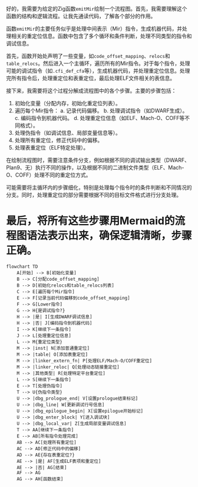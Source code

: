 好的，我需要为给定的Zig函数`emitMir`绘制一个流程图。首先，我需要理解这个函数的结构和逻辑流程。让我先通读代码，了解各个部分的作用。

函数`emitMir`的主要任务似乎是处理中间表示（Mir）指令，生成机器代码，并处理相关的重定位信息。函数中包含了多个循环和条件判断，处理不同类型的指令和调试信息。

首先，函数开始处声明了一些变量，如`code_offset_mapping`、`relocs`和`table_relocs`。然后进入一个主循环，遍历所有的Mir指令。对于每个指令，处理可能的调试指令（如`.cfi_def_cfa`等），生成机器代码，并处理重定位信息。处理完所有指令后，处理重定位和表重定位，最后处理ELF文件相关的表信息。

接下来，我需要将这个过程分解成流程图中的各个步骤。主要的步骤包括：

1. 初始化变量（分配内存，初始化重定位列表）。
2. 遍历每个Mir指令：
   a. 记录代码偏移。
   b. 处理调试指令（如DWARF生成）。
   c. 编码指令到机器代码。
   d. 处理重定位信息（如ELF、Mach-O、COFF等不同格式）。
3. 处理伪指令（如调试信息、局部变量信息等）。
4. 处理所有重定位，修正代码中的偏移。
5. 处理表重定位（ELF特定处理）。

在绘制流程图时，需要注意条件分支，例如根据不同的调试输出类型（DWARF、Plan9、无）执行不同的操作，以及根据不同的二进制文件类型（ELF、Mach-O、COFF）处理不同的重定位方式。

可能需要将主循环内的步骤细化，特别是处理每个指令时的条件判断和不同情况的分支。同时，处理重定位的部分需要根据不同的目标文件格式进行分支处理。

最后，将所有这些步骤用Mermaid的流程图语法表示出来，确保逻辑清晰，步骤正确。
================================================
```mermaid
flowchart TD
    A[开始] --> B[初始化变量]
    B --> C[分配code_offset_mapping]
    B --> D[初始化relocs和table_relocs列表]
    C --> E[遍历每个Mir指令]
    E --> F[记录当前代码偏移到code_offset_mapping]
    F --> G[Lower指令]
    G --> H{是调试指令?}
    H --> |是| I[生成DWARF调试信息]
    H --> |否| J[编码指令到机器代码]
    I --> K[继续下一条指令]
    J --> L[处理重定位信息]
    L --> M{重定位类型}
    M --> |inst| N[添加普通重定位]
    M --> |table| O[添加表重定位]
    M --> |linker_extern_fn| P[处理ELF/Mach-O/COFF重定位]
    M --> |linker_reloc| Q[处理动态链接重定位]
    M --> |其他类型| R[处理特定平台重定位]
    L --> S[继续下一条指令]
    E --> T[处理伪指令]
    T --> U{伪指令类型}
    U --> |dbg_prologue_end| V[设置prologue结束标记]
    U --> |dbg_line| W[更新调试行号信息]
    U --> |dbg_epilogue_begin| X[设置epilogue开始标记]
    U --> |dbg_enter_block| Y[进入调试块]
    U --> |dbg_local_var| Z[生成局部变量调试信息]
    T --> AA[继续下一条指令]
    E --> AB[所有指令处理完成]
    AB --> AC[处理所有重定位]
    AC --> AD[修正代码中的偏移]
    AD --> AE{存在表重定位?}
    AE --> |是| AF[生成ELF表项和重定位]
    AE --> |否| AG[结束]
    AF --> AG
    AG --> AH[函数结束]
```